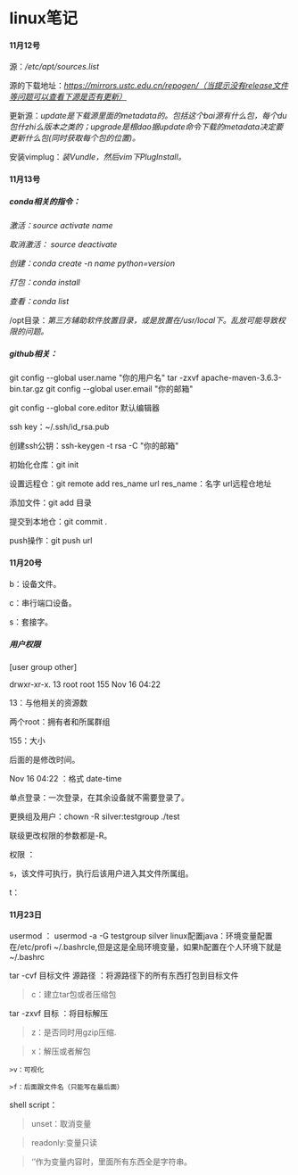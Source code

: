 # linux笔记

#### 11月12号

源：*/etc/apt/sources.list*

源的下载地址：*https://mirrors.ustc.edu.cn/repogen/（当提示没有release文件等问题可以查看下源是否有更新）*

更新源：*update是下载源里面的metadata的。包括这个bai源有什么包，每个du包什zhi么版本之类的；upgrade是根dao据update命令下载的metadata决定要更新什么包(同时获取每个包的位置)。*

安装vimplug：*装Vundle，然后vim下PlugInstall。*

#### 11月13号

##### conda相关的指令：

*激活：source activate name*

*取消激活： source deactivate*

*创建：conda create -n name python=version*

*打包：conda install* 

*查看：conda list*



/opt目录：*第三方辅助软件放置目录，或是放置在/usr/local下。乱放可能导致权限的问题。*



##### github相关：

git config --global user.name "你的用户名" 
tar -zxvf apache-maven-3.6.3-bin.tar.gz
git config --global user.email "你的邮箱"

git config --global core.editor 默认编辑器

ssh key：~/.ssh/id_rsa.pub

创建ssh公钥：ssh-keygen -t rsa -C "你的邮箱"

初始化仓库：git init

设置远程仓：git remote add res_name url  res_name：名字  url远程仓地址

添加文件：git add 目录

提交到本地仓：git commit .

push操作：git push url

#### 11月20号
b：设备文件。

c：串行端口设备。

s：套接字。


##### 用户权限

[user group other]

drwxr-xr-x. 13 root root   155 Nov 16 04:22 

13：与他相关的资源数

两个root：拥有者和所属群组

155：大小

后面的是修改时间。

Nov 16 04:22 ：格式  date-time

单点登录：一次登录，在其余设备就不需要登录了。

更换组及用户：chown -R silver:testgroup ./test

联级更改权限的参数都是-R。

权限 ： 

s，该文件可执行，执行后该用户进入其文件所属组。

t：

#### 11月23日
usermod ： usermod -a -G testgroup silver
linux配置java：环境变量配置在/etc/profi    ~/.bashrcle,但是这是全局环境变量，如果h配置在个人环境下就是    ~/.bashrc

tar -cvf 目标文件 源路径   ：将源路径下的所有东西打包到目标文件
   >c：建立tar包或者压缩包
    
tar -zxvf 目标   ：将目标解压
   >z：是否同时用gzip压缩.
   
   >x：解压或者解包
   
    >v：可视化
    
    >f：后面跟文件名（只能写在最后面）

shell script：

>unset：取消变量

>readonly:变量只读

>‘’作为变量内容时，里面所有东西全是字符串。

